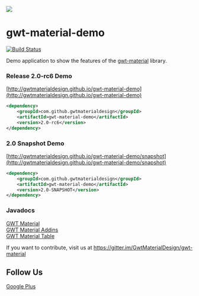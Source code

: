 <img src="http://i.imgur.com/EL4vCgx.png"/>

# gwt-material-demo
 
[![Build Status](https://travis-ci.org/GwtMaterialDesign/gwt-material-demo.svg?branch=master)](https://travis-ci.org/GwtMaterialDesign/gwt-material-demo)

Demo application to show the features of the [gwt-material](https://github.com/GwtMaterialDesign/gwt-material) library.

### Release 2.0-rc6 Demo
[http://gwtmaterialdesign.github.io/gwt-material-demo](http://gwtmaterialdesign.github.io/gwt-material-demo)
```xml
<dependency>
    <groupId>com.github.gwtmaterialdesign</groupId>
    <artifactId>gwt-material-demo</artifactId>
    <version>2.0-rc6</version>
</dependency>
```

### 2.0 Snapshot Demo
[http://gwtmaterialdesign.github.io/gwt-material-demo/snapshot](http://gwtmaterialdesign.github.io/gwt-material-demo/snapshot)
```xml
<dependency>
    <groupId>com.github.gwtmaterialdesign</groupId>
    <artifactId>gwt-material-demo</artifactId>
    <version>2.0-SNAPSHOT</version>
</dependency>
```

### Javadocs
[GWT Material](http://gwtmaterialdesign.github.io/gwt-material-demo/apidocs/) <br/>
[GWT Material Addins](http://gwtmaterialdesign.github.io/gwt-material-demo/apidocs-addins/)</br>
[GWT Material Table](http://gwtmaterialdesign.github.io/gwt-material-demo/apidocs-table/)

If you want to contribute, visit us at https://gitter.im/GwtMaterialDesign/gwt-material

## Follow Us
<a href="https://plus.google.com/u/0/communities/108005250093449814286"> Google Plus</a>
